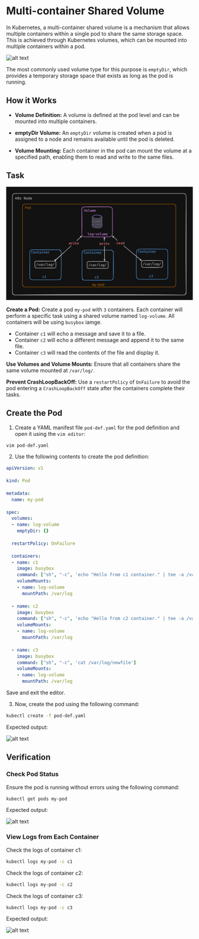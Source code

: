 # Multi-container Shared Volume

In Kubernetes, a multi-container shared volume is a mechanism that allows multiple containers within a single pod to share the same storage space. This is achieved through Kubernetes volumes, which can be mounted into multiple containers within a pod. 

![alt text](image-3.png)

The most commonly used volume type for this purpose is `emptyDir`, which provides a temporary storage space that exists as long as the pod is running.

## How it Works
- **Volume Definition:** A volume is defined at the pod level and can be mounted into multiple containers.

- **emptyDir Volume:** An `emptyDir` volume is created when a pod is assigned to a node and remains available until the pod is deleted. 

- **Volume Mounting:** Each container in the pod can mount the volume at a specified path, enabling them to read and write to the same files.



## Task

![alt text](./images/image-5.png)

**Create a Pod:** Create a pod `my-pod` with `3` containers. Each container will perform a specific task using a shared volume named `log-volume`.  All containers will be using `busybox` iamge.

- Container `c1` will echo a message and save it to a file.
- Container `c2` will echo a different message and append it to the same file.
- Container `c3` will read the contents of the file and display it.

**Use Volumes and Volume Mounts:** Ensure that all containers share the same volume mounted at `/var/log/`.

**Prevent CrashLoopBackOff:** Use a `restartPolicy` of `OnFailure` to avoid the pod entering a `CrashLoopBackOff` state after the containers complete their tasks.

## Create the Pod 

1. Create a YAML manifest file `pod-def.yaml` for the pod definition and open it using the `vim editor`:

```bash
vim pod-def.yaml
```

2. Use the following contents to create the pod definition:

```yaml
apiVersion: v1

kind: Pod

metadata:
  name: my-pod

spec:
  volumes:
  - name: log-volume
    emptyDir: {}

  restartPolicy: OnFailure

  containers:
  - name: c1
    image: busybox
    command: ["sh", "-c", 'echo "Hello from c1 container." | tee -a /var/log/newfile']
    volumeMounts:
    - name: log-volume
      mountPath: /var/log

  - name: c2
    image: busybox
    command: ["sh", "-c", 'echo "Hello from c2 container." | tee -a /var/log/newfile']
    volumeMounts:
    - name: log-volume
      mountPath: /var/log

  - name: c3
    image: busybox
    command: ["sh", "-c", 'cat /var/log/newfile']
    volumeMounts:
    - name: log-volume
      mountPath: /var/log

```

Save and exit the editor.

3. Now, create the pod using the following command:

```bash
kubectl create -f pod-def.yaml
```

Expected output:

![alt text](image.png)

## Verification

### Check Pod Status 

Ensure the pod is running without errors using the following command:

```bash
kubectl get pods my-pod
```

Expected output:

![alt text](image-1.png)


### View Logs from Each Container

Check the logs of container c1:

```bash
kubectl logs my-pod -c c1
```
Check the logs of container c2:

```bash
kubectl logs my-pod -c c2
```

Check the logs of container c3:

```bash
kubectl logs my-pod -c c3
```

Expected output:

![alt text](image-2.png)

